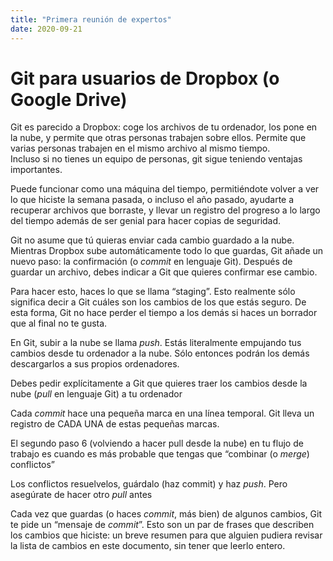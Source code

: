 ```yaml
---
title: "Primera reunión de expertos"
date: 2020-09-21
---
```

# Git para usuarios de Dropbox (o Google Drive)

Git es  parecido a Dropbox: coge los archivos de tu ordenador, los pone en la nube, y permite que otras personas trabajen sobre ellos. Permite que varias personas trabajen en el mismo archivo al mismo tiempo.  
Incluso si no tienes un equipo de personas, git sigue teniendo ventajas importantes. 

Puede funcionar como una máquina del tiempo, permitiéndote volver a ver lo que hiciste la semana pasada, o incluso el año pasado, ayudarte a recuperar archivos que borraste, y llevar un registro del progreso a lo largo del tiempo además de ser genial para hacer copias de seguridad. 

Git no asume que tú quieras enviar cada cambio guardado a la nube. Mientras Dropbox sube automáticamente todo lo que guardas, Git añade un nuevo paso: la confirmación (o *commit* en lenguaje Git). Después de guardar un archivo, debes indicar a Git que quieres confirmar ese cambio.

Para hacer esto, haces lo que se llama “staging”. Esto realmente sólo significa decir a Git cuáles son los cambios de los que estás seguro. De esta forma, Git no hace perder el tiempo a los demás si haces un borrador que al final no te gusta.

En Git, subir a la nube se llama *push*. Estás literalmente empujando tus cambios desde tu ordenador a la nube. Sólo entonces podrán los demás descargarlos a sus propios ordenadores.

Debes pedir explícitamente a Git que quieres traer los cambios desde la nube (*pull* en lenguaje Git) a tu ordenador

Cada *commit* hace una pequeña marca en una línea temporal. Git lleva un registro de CADA UNA de estas pequeñas marcas.

El segundo paso 6 (volviendo a hacer pull desde la nube) en tu flujo de trabajo es cuando es más probable que tengas que “combinar (o *merge*) conflictos”

Los conflictos resuelvelos, guárdalo (haz commit) y haz *push*. Pero asegúrate de hacer otro *pull* antes

Cada vez que guardas (o haces *commit*, más bien) de algunos cambios, Git te pide un “mensaje de *commit*”. Esto son un par de frases que describen los cambios que hiciste: un breve resumen para que alguien pudiera revisar la lista de cambios en este documento, sin tener que leerlo entero.